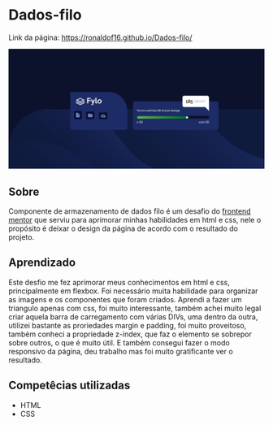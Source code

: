 # Dados-filo

Link da página: <https://ronaldof16.github.io/Dados-filo/> 

![design do projeto](./images/design-dados.png)

## Sobre

Componente de armazenamento de dados filo é um desafio do [frontend mentor](https://www.frontendmentor.io/challenges/fylo-data-storage-component-1dZPRbV5n)
que serviu para aprimorar minhas habilidades em html e css, nele o propósito é deixar o design da página de acordo com o resultado do projeto.

## Aprendizado

Este desfio me fez aprimorar meus conhecimentos em html e css, principalmente em flexbox. Foi necessário muita habilidade para organizar as imagens e os 
componentes que foram criados. Aprendi a fazer um triangulo apenas com css, foi muito interessante, também achei muito legal criar aquela barra de 
carregamento com várias DIVs, uma dentro da outra, utilizei bastante as proriedades margin e padding, foi muito proveitoso, também conheci a propriedade z-index, 
que faz o elemento se sobrepor sobre outros, o que é muito útil. E também consegui fazer o modo responsivo da página, deu trabalho mas foi muito gratificante 
ver o resultado.

## Competêcias utilizadas

* HTML
* CSS

